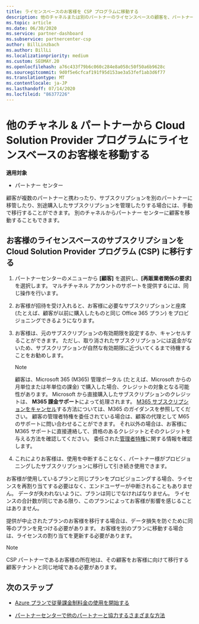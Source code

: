```yaml
---
title: ライセンスベースのお客様を CSP プログラムに移動する
description: 他のチャネルまたは別のパートナーのライセンスベースの顧客を、パートナーセンターのクラウドソリューションプロバイダー (CSP) プログラムに移動する方法について説明します。
ms.topic: article
ms.date: 06/30/2020
ms.service: partner-dashboard
ms.subservice: partnercenter-csp
author: BillLinzbach
ms.author: BillLi
ms.localizationpriority: medium
ms.custom: SEOMAY.20
ms.openlocfilehash: a76c433f79b6c060c284e8a058c50f50a6b9628c
ms.sourcegitcommit: 9d0f5e6cfcaf191f95d153ae3a53fef1ab3d6f77
ms.translationtype: MT
ms.contentlocale: ja-JP
ms.lasthandoff: 07/14/2020
ms.locfileid: "86377226"
---
```

# <a name="move-license-based-customers-from-other-channels--partners-to-the-cloud-solution-provider-program"></a>他のチャネル & パートナーから Cloud Solution Provider プログラムにライセンスベースのお客様を移動する

**適用対象**

- パートナー センター

顧客が複数のパートナーと携わったり、サブスクリプションを別のパートナーに移管したり、別途購入したサブスクリプションを管理したりする場合には、手動で移行することができます。 別のチャネルからパートナー センターに顧客を移動することもできます。

## <a name="move-your-customers-license-based-subscriptions-to-the-cloud-solution-provider-program-csp"></a>お客様のライセンスベースのサブスクリプションを Cloud Solution Provider プログラム (CSP) に移行する

1. パートナーセンターのメニューから **[顧客]** を選択し、**[再販業者関係の要求]** を選択します。 マルチチャネル アカウントのサポートを提供するには、同じ操作を行います。

2. お客様が招待を受け入れると、お客様に必要なサブスクリプションと座席 (たとえば、顧客が以前に購入したものと同じ Office 365 プラン) をプロビジョニングできるようになります。

3. お客様は、元のサブスクリプションの有効期限を設定するか、キャンセルすることができます。 ただし、取り消されたサブスクリプションには返金がないため、サブスクリプションが自然な有効期限に近づいてくるまで待機することをお勧めします。


   >[!NOTE]
   >顧客は、Microsoft 365 (M365) 管理ポータル (たとえば、Microsoft からの月単位または年単位の課金) で購入した場合、クレジットの対象となる可能性があります。 Microsoft から直接購入したサブスクリプションのクレジットは、 **M365 課金サポート**によって処理されます。 [M365 サブスクリプションをキャンセル](https://docs.microsoft.com/microsoft-365/commerce/subscriptions/cancel-your-subscription)する方法については、M365 のガイダンスを参照してください。 顧客の管理者特権を委任されている場合は、顧客の代理として M65 のサポートに問い合わせることができます。 それ以外の場合は、お客様に M365 サポートに直接連絡して、資格のあるクレジットとそのクレジットを与える方法を確認してください。 委任された[管理者特権](customers-revoke-admin-privileges.md)に関する情報を確認します。


4. これによりお客様は、使用を中断することなく、パートナー様がプロビジョニングしたサブスクリプションに移行して引き続き使用できます。

お客様が使用しているプランと同じプランをプロビジョニングする場合、ライセンスを再割り当てする必要はなく、エンドユーザーが中断されることもありません。 データが失われないように、プランは同じでなければなりません。 ライセンスの合計数が同じである限り、このプランによってお客様が影響を感じることはありません。

提供が中止されたプランのお客様を移行する場合は、データ損失を防ぐために同等のプランを見つける必要があります。 お客様を別のプランに移動する場合は、ライセンスの割り当てを更新する必要があります。

>[!NOTE]
> CSP パートナーであるお客様の所在地は、その顧客をお客様に向けて移行する顧客テナントと同じ地域である必要があります。

## <a name="next-steps"></a>次のステップ

- [Azure プランで従量課金制料金の使用を開始する](azure-plan-get-started.md)
 

- [パートナーセンターで他のパートナーと協力するさまざまな方法](work-with-other-partners.md)
